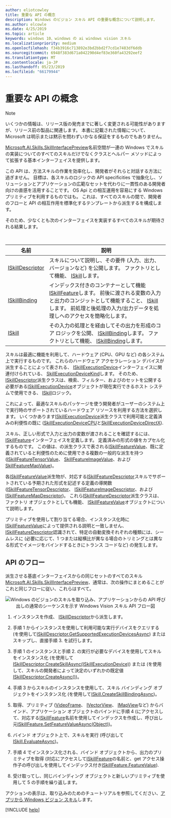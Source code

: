 ```yaml
---
author: eliotcowley
title: 重要な API の概念
description: Windows のビジョン スキル API の重要な概念について説明します。
ms.author: elcowle
ms.date: 4/25/2019
ms.topic: article
keywords: windows 10、windows の ai windows vision スキル
ms.localizationpriority: medium
ms.openlocfilehash: f34b3916c713892e3bd2bbd2f7cd1e7483df6ddb
ms.sourcegitcommit: 6948f383d671a042290d4ef83e360fa43292eef2
ms.translationtype: MT
ms.contentlocale: ja-JP
ms.lasthandoff: 05/23/2019
ms.locfileid: "66179944"
---
```

# <a name="important-api-concepts"></a>重要な API の概念

> [!NOTE]
> いくつかの情報は、リリース版の発売までに著しく変更される可能性がありますが、リリース前の製品に関連します。 本書に記載された情報について、Microsoft は明示または黙示を問わずいかなる保証をするものでもありません。

[Microsoft.AI.Skills.SkillInterfacePreview](https://docs.microsoft.com/dotnet/api/microsoft.ai.skills.skillinterfacepreview)名前空間が一連の Windows でスキルの実装についてのすべてのスキルだけでなくクラスとヘルパー メソッドによって拡張する基本インターフェイスを提供します。

この API は、方法スキルの作業を効率化し、開発者がそれらと対話する方法に過ぎません。 目標は、各スキルのロジックの API specificities で抽象化し、ソリューションとアプリケーションの広範なセットを代わりに一貫性のある開発者向けの直感を活用することです。 OS Api との相互運用を容易にする Windows プリミティブを利用するものではも。 これは、すべてのスキルの間で、開発者のフローと API の相互作用を標準化するテンプレートから派生するを構成します。

そのため、少なくとも次のインターフェイスを実装するすべてのスキルが期待される結果します。

<br/>

| 名前 | 説明 |
|------|-------------|
| [ISkillDescriptor](https://docs.microsoft.com/dotnet/api/microsoft.ai.skills.skillinterfacepreview.iskilldescriptor) | スキルについて説明し、その要件 (入力、出力、バージョンなど) を公開します。 ファクトリとして機能、 [ISkill](https://docs.microsoft.com/dotnet/api/microsoft.ai.skills.skillinterfacepreview.iskill)します。 |
| [ISkillBinding](https://docs.microsoft.com/dotnet/api/microsoft.ai.skills.skillinterfacepreview.iskillbinding) | インデックス付きのコンテナーとして機能[ISkillFeature](https://docs.microsoft.com/dotnet/api/microsoft.ai.skills.skillinterfacepreview.iskillfeature)します。 前後に渡される変数の入力と出力のコンジットとして機能すること、 [ISkill](https://docs.microsoft.com/dotnet/api/microsoft.ai.skills.skillinterfacepreview.iskill)します。 前処理と後処理の入力/出力データを処理しへのアクセスを簡略化します。 |
| [ISkill](https://docs.microsoft.com/dotnet/api/microsoft.ai.skills.skillinterfacepreview.iskill) | その入力の処理とを経由してその出力を形成のコア ロジックを公開、 [ISkillBinding](https://docs.microsoft.com/dotnet/api/microsoft.ai.skills.skillinterfacepreview.iskillbinding)します。 ファクトリとして機能、 [ISkillBinding](https://docs.microsoft.com/dotnet/api/microsoft.ai.skills.skillinterfacepreview.iskillbinding)します。 |

スキルは最適に機能を利用して、ハードウェア (CPU、GPU など) の各システム上で実行するものです。 これらのハードウェア アクセラレーション デバイスが派生することによって表される、 [ISkillExecutionDevice](https://docs.microsoft.com/dotnet/api/microsoft.ai.skills.skillinterfacepreview.iskillexecutiondevice)インターフェイスに関連付けられている、 [SkillExecutionDeviceKind](https://docs.microsoft.com/dotnet/api/microsoft.ai.skills.skillinterfacepreview.skillexecutiondevicekind)します。 そのため、 [ISkillDescriptor](https://docs.microsoft.com/dotnet/api/microsoft.ai.skills.skillinterfacepreview.iskilldescriptor)派生クラスは、検索、フィルター、およびのセットを公開する必要がある[ISkillExecutionDevice](https://docs.microsoft.com/dotnet/api/microsoft.ai.skills.skillinterfacepreview.iskillexecutiondevice)オブジェクトが現在実行できるホスト システムで使用できる、 [ISkill](https://docs.microsoft.com/dotnet/api/microsoft.ai.skills.skillinterfacepreview.iskill)ロジック。

これによって、最適なスキルのパッケージを使う開発者がユーザーのシステム上で実行時のサポートされているハードウェア リソースを利用する方法を選択します。 いくつかあります[ISkillExecutionDevice](https://docs.microsoft.com/dotnet/api/microsoft.ai.skills.skillinterfacepreview.iskillexecutiondevice)派生クラスで利用可能と定義済みの利便性の既に ([SkillExecutionDeviceCPU](https://docs.microsoft.com/dotnet/api/microsoft.ai.skills.skillinterfacepreview.skillexecutiondevicecpu)と[SkillExecutionDeviceDirectX](https://docs.microsoft.com/dotnet/api/microsoft.ai.skills.skillinterfacepreview.skillexecutiondevicedirectx)).

スキル、正しい形式で入力と出力の変数が渡されることを確認するには、 [ISkillFeature](https://docs.microsoft.com/dotnet/api/microsoft.ai.skills.skillinterfacepreview.iskillfeature)インターフェイスを定義します。 定義済みの形式の値をカプセル化するものです。 この値は、の派生クラスで表される[ISkillFeatureValue](https://docs.microsoft.com/dotnet/api/microsoft.ai.skills.skillinterfacepreview.iskillfeaturevalue)、既に定義されていると利便性のために使用できる複数の一般的な派生を持つ ([ISkillFeatureTensorValue](https://docs.microsoft.com/dotnet/api/microsoft.ai.skills.skillinterfacepreview.iskillfeaturetensorvalue)、 [SkillFeatureImageValue](https://docs.microsoft.com/dotnet/api/microsoft.ai.skills.skillinterfacepreview.skillfeatureimagevalue)、および[SkillFeatureMapValue](https://docs.microsoft.com/dotnet/api/microsoft.ai.skills.skillinterfacepreview.skillfeaturemapvalue))。

各[ISkillFeatureValue](https://docs.microsoft.com/dotnet/api/microsoft.ai.skills.skillinterfacepreview.iskillfeaturevalue)派生物が、対応する[ISkillFeatureDescriptor](https://docs.microsoft.com/dotnet/api/microsoft.ai.skills.skillinterfacepreview.iskillfeaturedescriptor)スキルでサポートされている予期された形式を記述する定義の導関数 ([ISkillFeatureTensorDescriptor](https://docs.microsoft.com/dotnet/api/microsoft.ai.skills.skillinterfacepreview.iskillfeaturetensordescriptor)、 [ISkillFeatureImageDescriptor](https://docs.microsoft.com/dotnet/api/microsoft.ai.skills.skillinterfacepreview.iskillfeatureimagedescriptor)、および[ISkillFeatureMapDescriptor](https://docs.microsoft.com/dotnet/api/microsoft.ai.skills.skillinterfacepreview.iskillfeaturemapdescriptor))。 これら[ISkillFeatureDescriptor](https://docs.microsoft.com/dotnet/api/microsoft.ai.skills.skillinterfacepreview.iskillfeaturedescriptor)派生クラスは、ファクトリ オブジェクトとしても機能、 [ISkillFeatureValue](https://docs.microsoft.com/dotnet/api/microsoft.ai.skills.skillinterfacepreview.iskillfeaturevalue)オブジェクトについて説明します。

プリミティブを使用して割り当てる場合、インスタンス化時に[ISkillFeatureValue](https://docs.microsoft.com/dotnet/api/microsoft.ai.skills.skillinterfacepreview.iskillfeaturevalue)によって提供される説明と一致しません、 [ISkillFeatureDescriptor](https://docs.microsoft.com/dotnet/api/microsoft.ai.skills.skillinterfacepreview.iskillfeaturedescriptor)認識されて、特定の自動変換それぞれの種類には、シームレスに (必要に応じて、1 つまたは縦横比が異なる場合のトリミングとは異なる形式でイメージをバインドするときにトランス コードなど) の発生します。

## API のフロー <a name="APIFlow"></a>

派生させる基底インターフェイスからの同じセットのすべてのスキル[Microsoft.AI.Skills.SkillInterfacePreview](https://docs.microsoft.com/dotnet/api/microsoft.ai.skills.skillinterfacepreview)、通常は、次の操作にまとめることがこれと同じフローに従い、これらはすべて。

<div style="text-align:center" markdown="1">

![Windows のビジョンのスキルを取り込み、アプリケーションからの API 呼び出しの通常のシーケンスを示す Windows Vision スキル API フロー図](../images/vision-skills-flow.png)

</div>

1) インスタンスを作成、 [ISkillDescriptor](https://docs.microsoft.com/dotnet/api/microsoft.ai.skills.skillinterfacepreview.iskilldescriptor)から派生します。

2) 手順 1 からインスタンスを使用して利用可能な実行デバイスをクエリする (を使用して[ISkillDescriptor.GetSupportedExecutionDevicesAsync](https://docs.microsoft.com/dotnet/api/microsoft.ai.skills.skillinterfacepreview.iskilldescriptor.getsupportedexecutiondevicesasync)) またはスキップし、直接手順 3. を試行します。

3) 手順 1 のインスタンスと手順 2. の実行が必要なデバイスを使用してスキルをインスタンス化 (を使用して[ISkillDescriptor.CreateSkillAsync(ISkillExecutionDevice)](https://docs.microsoft.com/dotnet/api/microsoft.ai.skills.skillinterfacepreview.iskilldescriptor.createskillasync)) または (を使用して、スキルの開発者によって決定のいずれかの既定値[ISkillDescriptor.CreateAsync()](https://docs.microsoft.com/dotnet/api/microsoft.ai.skills.skillinterfacepreview.iskilldescriptor.createskillasync))。

4) 手順 3 からスキルのインスタンスを使用して、スキル バインディング オブジェクトをインスタンス化 (を使用して[ISkill.CreateSkillBindingAsync](https://docs.microsoft.com/dotnet/api/microsoft.ai.skills.skillinterfacepreview.iskill.createskillbindingasync))。

5) 取得、プリミティブ ([VideoFrame](https://docs.microsoft.com/uwp/api/windows.media.videoframe)、 [IVectorView](https://docs.microsoft.com/uwp/api/windows.foundation.collections.ivectorview_t_)、 [IMapView](https://docs.microsoft.com/uwp/api/windows.foundation.collections.imapview_k_v_)など) からバインド、アプリケーション オブジェクトのバインドに手順 4 (にアクセスして、対応する[ISkillFeature](https://docs.microsoft.com/dotnet/api/microsoft.ai.skills.skillinterfacepreview.iskillfeature)名前を使用してインデックスを作成し、呼び出し元[ISkillFeature.SetFeatureValueAsync(Object)](https://docs.microsoft.com/dotnet/api/microsoft.ai.skills.skillinterfacepreview.iskillfeature.setfeaturevalueasync))。

6) バインド オブジェクト上で、スキルを実行 (呼び出して[ISkill.EvaluateAsync](https://docs.microsoft.com/dotnet/api/microsoft.ai.skills.skillinterfacepreview.iskill.evaluateasync))。

7) 手順 4 でインスタンス化される、バインド オブジェクトから、出力のプリミティブを取得 (対応にアクセスして[ISkillFeature](https://docs.microsoft.com/dotnet/api/microsoft.ai.skills.skillinterfacepreview.iskillfeature)の名前と、get アクセス操作子の呼び出しを使用してインデックス付き[ISkillFeature.FeatureValue](https://docs.microsoft.com/dotnet/api/microsoft.ai.skills.skillinterfacepreview.iskillfeature.featurevalue)).

8) 受け取ってし、同じバインディング オブジェクトと新しいプリミティブを使用して 5 の手順を繰り返します。

アクションの表示は、取り込みのためのチュートリアルを参照してください、[アプリから Windows ビジョン スキル](tutorial1.md)します。

[!INCLUDE [help](../includes/get-help-vision.md)]
